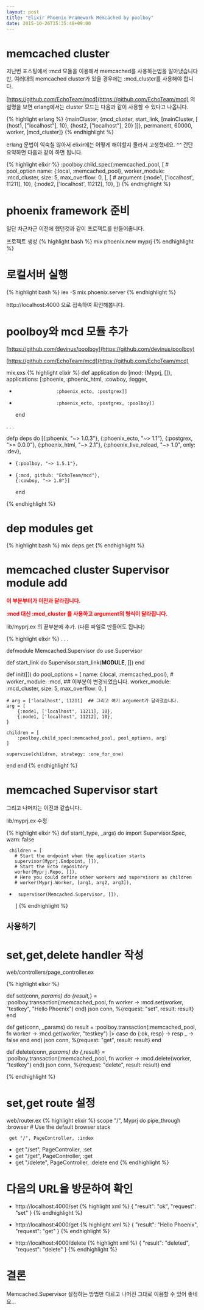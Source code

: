 ```yaml
---
layout: post
title: "Elixir Phoenix Framework Memcached by poolboy"
date: 2015-10-26T15:35:48+09:00
---
```


# memcached cluster

지난번 포스팅에서 :mcd 모듈을 이용해서 memcached를 사용하는법을 알아냈습니다만, 여러대의 memcached cluster가 있을 경우에는 :mcd_cluster를 사용해야 합니다.

[https://github.com/EchoTeam/mcd](https://github.com/EchoTeam/mcd)
의 설명을 보면 erlang에서는 cluster 모드는 다음과 같이 사용할 수 있다고 나옵니다.

{% highlight erlang %}
{mainCluster,
    {mcd_cluster, start_link, [mainCluster, [
        {host1, ["localhost"], 10},
        {host2, ["localhost"], 20}
    ]]},
    permanent, 60000, worker, [mcd_cluster]}
{% endhighlight %}

erlang 문법이 익숙칠 않아서 elixir에는 어떻게 해야할지 몰라서 고생했네요. ^^
간단 요약하면 다음과 같이 하면 됩니다.

{% highlight elixir %}
:poolboy.child_spec(:memcached_pool,
	[ # pool_option
		name: {:local, :memcached_pool},
		worker_module: :mcd_cluster,
		size: 5,
		max_overflow: 0,
	],
	[ # argument
		{:node1, ['localhost', 11211], 10},
		{:node2, ['localhost', 11212], 10},
	])
{% endhighlight %}


# phoenix framework 준비

일단 차근차근 이전에 했던것과 같이 프로젝트를 만들어줍니다.

프로젝트 생성
{% highlight bash %}
mix phoenix.new myprj
{% endhighlight %}

# 로컬서버 실행

{% highlight bash %}
iex -S mix phoenix.server
{% endhighlight %}

http://localhost:4000
으로 접속하여 확인해봅니다.

# poolboy와 mcd 모듈 추가

  [https://github.com/devinus/poolboy](https://github.com/devinus/poolboy)

  [https://github.com/EchoTeam/mcd](https://github.com/EchoTeam/mcd)

mix.exs
{% highlight elixir %}
   def application do
     [mod: {Myprj, []},
      applications: [:phoenix, :phoenix_html, :cowboy, :logger,
-                    :phoenix_ecto, :postgrex]]
+                    :phoenix_ecto, :postgrex, :poolboy]]
   end

.
.
.

   defp deps do
     [{:phoenix, "~> 1.0.3"},
      {:phoenix_ecto, "~> 1.1"},
      {:postgrex, ">= 0.0.0"},
      {:phoenix_html, "~> 2.1"},
      {:phoenix_live_reload, "~> 1.0", only: :dev},
+     {:poolboy, "~> 1.5.1"},
+     {:mcd, github: "EchoTeam/mcd"},
      {:cowboy, "~> 1.0"}]
   end

{% endhighlight %}

# dep modules get

{% highlight bash %}
mix deps.get
{% endhighlight %}


# memcached cluster Supervisor module add

**<font color="red">이 부분부터가 이전과 달라집니다.</font>**

**<font color="red">:mcd 대신 :mcd_cluster 를 사용하고 argument의 형식이 달라집니다.</font>**

lib/myprj.ex 의 끝부분에 추가. (다른 파일로 만들어도 됩니다)

{% highlight elixir %}
.
.
.

defmodule Memcached.Supervisor do
  use Supervisor

  def start_link do
    Supervisor.start_link(__MODULE__, [])
  end

  def init([]) do
    pool_options = [
      name: {:local, :memcached_pool},
      # worker_module: :mcd,	## 이부분이 변경되었습니다.
      worker_module: :mcd_cluster,
      size: 5,
      max_overflow: 0,
    ]

    # arg = ['localhost', 11211]  ## 그리고 여기 argument가 달라졌습니다.
    arg = [
        {:node1, ['localhost', 11211], 10},
        {:node1, ['localhost', 11212], 10},
    }

    children = [
        :poolboy.child_spec(:memcached_pool, pool_options, arg)
    ]

    supervise(children, strategy: :one_for_one)
  end
end
{% endhighlight %}


# memcached Supervisor start

그리고 나머지는 이전과 같습니다..

lib/myprj.ex 수정

{% highlight elixir %}
   def start(_type, _args) do
     import Supervisor.Spec, warn: false

     children = [
       # Start the endpoint when the application starts
       supervisor(Myprj.Endpoint, []),
       # Start the Ecto repository
       worker(Myprj.Repo, []),
       # Here you could define other workers and supervisors as children
       # worker(Myprj.Worker, [arg1, arg2, arg3]),
+      supervisor(Memcached.Supervisor, []),
     ]
{% endhighlight %}


## 사용하기

# set,get,delete handler 작성

web/controllers/page_controller.ex


{% highlight elixir %}

  def set(conn, _params) do
    {result,_} = :poolboy.transaction(:memcached_pool, fn worker ->
      :mcd.set(worker, "testkey", "Hello Phoenix")
    end)
    json conn, %{request: "set", result: result}
  end

  def get(conn, _params) do
    result = :poolboy.transaction(:memcached_pool, fn worker ->
      :mcd.get(worker, "testkey")
      |> case do
          {:ok, resp} -> resp
          _           -> false
      end
    end)
    json conn, %{request: "get", result: result}
  end

  def delete(conn, _params) do
    {_,result} = :poolboy.transaction(:memcached_pool, fn worker ->
      :mcd.delete(worker, "testkey")
    end)
    json conn, %{request: "delete", result: result}
  end

{% endhighlight %}


# set,get route 설정

web/router.ex
{% highlight elixir %}
   scope "/", Myprj do
     pipe_through :browser # Use the default browser stack

     get "/", PageController, :index
+    get "/set", PageController, :set
+    get "/get", PageController, :get
+    get "/delete", PageController, :delete
   end
{% endhighlight %}

# 다음의 URL을 방문하여 확인

* http://localhost:4000/set
{% highlight xml %}
{
    "result": "ok",
    "request": "set"
}
{% endhighlight %}

* http://localhost:4000/get
{% highlight xml %}
{
    "result": "Hello Phoenix",
    "request": "get"
}
{% endhighlight %}

* http://localhost:4000/delete
{% highlight xml %}
{
    "result": "deleted",
    "request": "delete"
}
{% endhighlight %}


# 결론

Memcached.Supervisor 설정하는 방법만 다르고 나머진 그대로 이용할 수 있어 좋네요...

